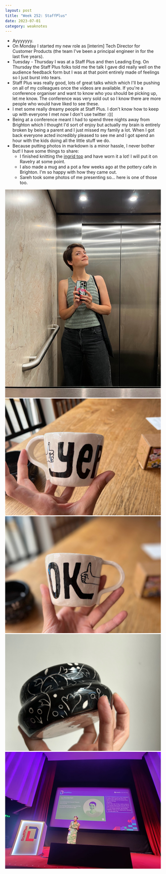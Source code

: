 ```yaml
---
layout: post
title: "Week 252: StaffPlus"
date: 2023-07-01
category: weaknotes
---
```

* Ayyyyyyy.
* On Monday I started my new role as [interim] Tech Director for Customer Products (the team I've been a principal engineer in for the last five years).
* Tuesday - Thursday I was at a Staff Plus and then Leading Eng. On Thursday the Staff Plus folks told me the talk I gave did really well on the audience feedback form but I was at that point entirely made of feelings so I just burst into tears.
* Staff Plus was really good, lots of great talks which which I'll be pushing on all of my colleagues once the videos are available. If you're a conference organiser and want to know who you should be picking up, let me know. The conference was very sold out so I know there are more people who would have liked to see these.
* I met some really dreamy people at Staff Plus. I don't know how to keep up with everyone I met now I don't use twitter :(((
* Being at a conference meant I had to spend three nights away from Brighton which I thought I'd sort of enjoy but actually my brain is entirely broken by being a parent and I just missed my family a lot. When I got back everyone acted incredibly pleased to see me and I got spend an hour with the kids doing all the little stuff we do.
* Because putting photos in markdown is a minor hassle, I never bother but! I have some things to share:
  * I finished knitting the [ingrid top](https://www.ravelry.com/patterns/library/ingrid-top-2) and have worn it a lot! I will put it on Ravelry at some point.
  * I also made a mug and a pot a few weeks ago at the pottery cafe in Brighton. I'm so happy with how they came out.
  * Sareh took some photos of me presenting so... here is one of those too.

![Ingrid top](/assets/img/ingrid.jpg)
![Yep OK mug](/assets/img/yepok2.jpg)
![Yep OK mug](/assets/img/yepok1.jpg)
![pot](/assets/img/pot.jpg)
![Speaking at Staff Plus](/assets/img/staffplus.jpg)
